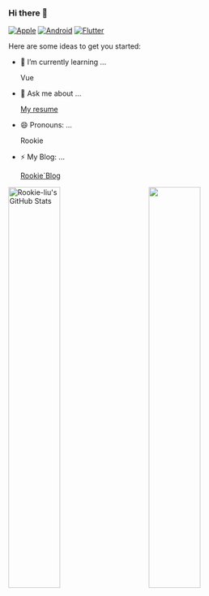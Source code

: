 ### Hi there 👋

[![Apple](https://img.shields.io/badge/-Apple-green?style=flat&logo=Apple&logoColor=white&link=https://github.com/Rookie-liu)](https://github.com/Rookie-liu)
[![Android](https://img.shields.io/badge/-Android-green?style=flat&logo=Android&logoColor=yellow&link=https://github.com/Rookie-liu)](https://github.com/Rookie-liu)
[![Flutter](https://img.shields.io/badge/-Flutter-green?style=flat&logo=Flutter&logoColor=blue&link=https://github.com/Rookie-liu)](https://github.com/Rookie-liu)


Here are some ideas to get you started:

  
- 🌱 I’m currently learning ...

  Vue
  
  
- 💬 Ask me about ...

  [My resume](https://www.zybuluo.com/Rookie/note/826624)
  

- 😄 Pronouns: ...

  Rookie
  
- ⚡ My Blog: ...

  [Rookie`Blog](http://rookie.live/)
  

<p>
<img align="left" width="45%" src="https://github-readme-stats.vercel.app/api?username=Rookie-liu&&show_icons=true&theme=radical&line_height=27&v=5&count_private=true" alt="Rookie-liu's GitHub Stats" />
<img align="right" width="45%" src="https://github-readme-stats.vercel.app/api/top-langs/?username=Rookie-liu&theme=radical&layout=compact&hide=glsl,python" />
</p>





